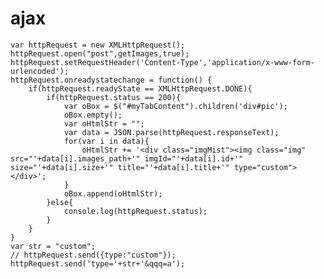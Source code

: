 # ajax
    var httpRequest = new XMLHttpRequest();
    httpRequest.open("post",getImages,true);
    httpRequest.setRequestHeader('Content-Type','application/x-www-form-urlencoded');
    httpRequest.onreadystatechange = function() {
        if(httpRequest.readyState == XMLHttpRequest.DONE){
            if(httpRequest.status == 200){
                var oBox = $("#myTabContent").children('div#pic');
                oBox.empty();
                var oHtmlStr = "";
                var data = JSON.parse(httpRequest.responseText);
                for(var i in data){
                    oHtmlStr += '<div class="imgMist"><img class="img" src="'+data[i].images_path+'" imgId="'+data[i].id+'" size="'+data[i].size+'" title="'+data[i].title+'" type="custom"></div>';
                }
                oBox.append(oHtmlStr);
            }else{
                console.log(httpRequest.status);
            }
        }
    }
    var str = "custom";
    // httpRequest.send({type:"custom"});
    httpRequest.send('type='+str+'&qqq=a');
